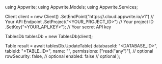 using Appwrite;
using Appwrite.Models;
using Appwrite.Services;

Client client = new Client()
    .SetEndPoint("https://<REGION>.cloud.appwrite.io/v1") // Your API Endpoint
    .SetProject("<YOUR_PROJECT_ID>") // Your project ID
    .SetKey("<YOUR_API_KEY>"); // Your secret API key

TablesDb tablesDb = new TablesDb(client);

Table result = await tablesDb.UpdateTable(
    databaseId: "<DATABASE_ID>",
    tableId: "<TABLE_ID>",
    name: "<NAME>",
    permissions: ["read("any")"], // optional
    rowSecurity: false, // optional
    enabled: false // optional
);